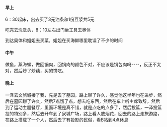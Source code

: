 #### 早上

6：30起床，出去买了3元油条和1份豆浆共5元

吃完去洗洗头，8：10左右出门坐工具去奥体

到达奥体和姐姐去买菜，姐姐在买海鲜哪里耽误了不少的时间

#### 中午

做鱼，蒸海螺，做回锅肉，回锅肉的颜色不对，不应该是锅包肉吗----，反正不太对，然后炒了炒藕，买的饼吃。

#### 晚上

一泽去文旅城接了我，先是去了墓园，路上聊了许久，感觉他这半年也在进步，然后在墓园聊了许久，然后7点饿了点，想去吃东西，然后在车上听主席致辞，然后到了运动主题餐厅，里面环境是真不错，就是点吃的点多了，然后投篮，一泽投篮投的特别多，然后去开车到了泉城广场，路上看人放烟花，回去的路上走旅游路，在路上搭载了一个人，然后去了有投影的民俗，看B站到4点休息